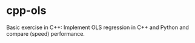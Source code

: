 # cpp-ols
Basic exercise in C++: Implement OLS regression in C++ and Python and compare (speed) performance.

